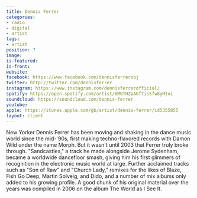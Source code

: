 ```yaml
---
title: Dennis Ferrer
categories:
- radio
- digital
- artist
tags:
- artist
position: 7
image: 
is-featured: 
is-front: 
website: 
facebook: https://www.facebook.com/dennisferrerobj
twitter: http://twitter.com/dennisferrer
instagram: https://www.instagram.com/dennisferrerofficial/
spotify: https://open.spotify.com/artist/0MGTHZpAGf7isSfw8yMIoi
soundcloud: https://soundcloud.com/dennis-ferrer
youtube: 
apple: https://itunes.apple.com/gb/artist/dennis-ferrer/id5355855
layout: client
---
```


New Yorker Dennis Ferrer has been moving and shaking in the dance music world since the mid-'90s, first making techno-flavored records with Damon Wild under the name Morph. But it wasn't until 2003 that Ferrer truly broke through. "Sandcastles," a track he made alongside Jerome Sydenham, became a worldwide dancefloor smash, giving him his first glimmers of recognition in the electronic music world at large. Further acclaimed tracks such as "Son of Raw" and "Church Lady," remixes for the likes of Blaze, Fish Go Deep, Martin Solveig, and Dido, and a number of mix albums only added to his growing profile. A good chunk of his original material over the years was compiled in 2006 on the album The World as I See It.